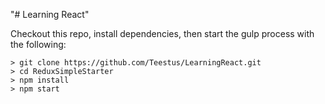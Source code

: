 "# Learning React"


Checkout this repo, install dependencies, then start the gulp process with the following:

```
> git clone https://github.com/Teestus/LearningReact.git
> cd ReduxSimpleStarter
> npm install
> npm start
```
